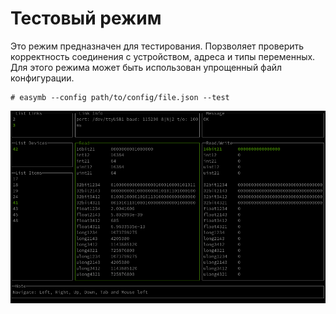 # Тестовый режим

Это режим предназначен для тестирования. Порзволяет проверить корректность соединения с устройством, адреса и типы переменных.
Для этого режима может быть использован упрощенный файл конфигурации.

```shell
# easymb --config path/to/config/file.json --test
```

![test](../../test.png)